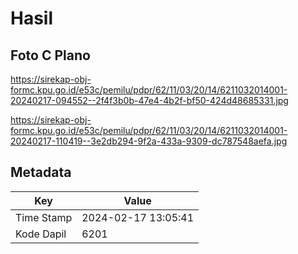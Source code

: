 # Hasil

## Foto C Plano

https://sirekap-obj-formc.kpu.go.id/e53c/pemilu/pdpr/62/11/03/20/14/6211032014001-20240217-094552--2f4f3b0b-47e4-4b2f-bf50-424d48685331.jpg

https://sirekap-obj-formc.kpu.go.id/e53c/pemilu/pdpr/62/11/03/20/14/6211032014001-20240217-110419--3e2db294-9f2a-433a-9309-dc787548aefa.jpg


## Metadata

| Key        | Value               |
| ---------- | ------------------- |
| Time Stamp | 2024-02-17 13:05:41 |
| Kode Dapil | 6201                |



